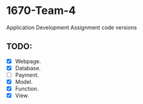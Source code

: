 # 1670-Team-4
 Application Development Assignment code versions
## TODO:
- [x] Webpage.
- [x] Database.
- [ ] Payment.
- [x] Model.
- [x] Function.
- [x] View.
